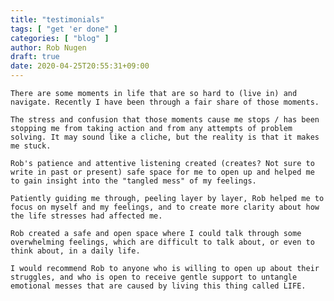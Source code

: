 ```yaml
---
title: "testimonials"
tags: [ "get 'er done" ]
categories: [ "blog" ]
author: Rob Nugen
draft: true
date: 2020-04-25T20:55:31+09:00
---
```


    There are some moments in life that are so hard to (live in) and
    navigate. Recently I have been through a fair share of those moments.
    
    The stress and confusion that those moments cause me stops / has been
    stopping me from taking action and from any attempts of problem
    solving. It may sound like a cliche, but the reality is that it makes
    me stuck.
    
    Rob's patience and attentive listening created (creates? Not sure to
    write in past or present) safe space for me to open up and helped me
    to gain insight into the "tangled mess" of my feelings.
    
    Patiently guiding me through, peeling layer by layer, Rob helped me to
    focus on myself and my feelings, and to create more clarity about how
    the life stresses had affected me.
    
    Rob created a safe and open space where I could talk through some
    overwhelming feelings, which are difficult to talk about, or even to
    think about, in a daily life.
    
    I would recommend Rob to anyone who is willing to open up about their
    struggles, and who is open to receive gentle support to untangle
    emotional messes that are caused by living this thing called LIFE.

